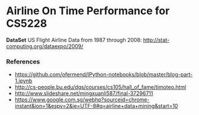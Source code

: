 # Airline On Time Performance for CS5228 
**DataSet**
US Flight Airline Data from 1987 through 2008: http://stat-computing.org/dataexpo/2009/


### References
* https://github.com/ofermend/IPython-notebooks/blob/master/blog-part-1.ipynb
* http://cs-people.bu.edu/dgs/courses/cs105/hall_of_fame/timoteo.html
* http://www.slideshare.net/mingxuanli587/final-37296711
* https://www.google.com.sg/webhp?sourceid=chrome-instant&ion=1&espv=2&ie=UTF-8#q=airline+data+mining&start=10
